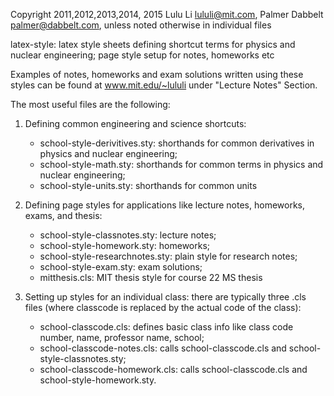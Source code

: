 Copyright 2011,2012,2013,2014, 2015 Lulu Li <lululi@mit.com>, Palmer
Dabbelt <palmer@dabbelt.com>, unless noted otherwise in individual files

latex-style: latex style sheets defining shortcut terms for physics
and nuclear engineering; page style setup for notes, homeworks etc

Examples of notes, homeworks and exam solutions written using these
styles can be found at www.mit.edu/~lululi under "Lecture Notes"
Section.

The most useful files are the following:
1. Defining common engineering and science shortcuts:
    * school-style-derivitives.sty: shorthands for common derivatives in
      physics and nuclear engineering;
    * school-style-math.sty: shorthands for common terms in physics and nuclear
      engineering;
    * school-style-units.sty: shorthands for common units

2. Defining page styles for applications like lecture notes, homeworks, exams,
   and thesis:
    * school-style-classnotes.sty: lecture notes;
    * school-style-homework.sty: homeworks;
    * school-style-researchnotes.sty: plain style for research notes;
    * school-style-exam.sty: exam solutions;
    * mitthesis.cls: MIT thesis style for course 22 MS thesis

3. Setting up styles for an individual class: there are typically three .cls
   files (where classcode is replaced by the actual code of the class):
    * school-classcode.cls: defines basic class info like class code number,
      name, professor name, school;
    * school-classcode-notes.cls: calls school-classcode.cls and
      school-style-classnotes.sty;
    * school-classcode-homework.cls: calls school-classcode.cls and
      school-style-homework.sty.
